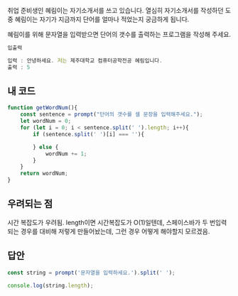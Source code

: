 취업 준비생인 혜림이는 자기소개서를 쓰고 있습니다. 열심히 자기소개서를 작성하던 도중 혜림이는 자기가 지금까지 단어를 얼마나 적었는지 궁금하게 됩니다. 

혜림이를 위해 문자열을 입력받으면 단어의 갯수를 출력하는 프로그램을 작성해 주세요.
```js
입출력

입력 : 안녕하세요. 저는 제주대학교 컴퓨터공학전공 혜림입니다.
출력 : 5
```
## 내 코드
```js
function getWordNum(){
    const sentence = prompt("단어의 갯수를 셀 문장을 입력해주세요.");
    let wordNum = 0;
    for (let i = 0; i < sentence.split(' ').length; i++){
        if (sentence.split(' ')[i] === ''){

        } else {
            wordNum += 1;
        }
    }
    return wordNum;
}
```
## 우려되는 점
시간 복잡도가 우려됨. length이면 시간복잡도가 O(1)일텐데, 스페이스바가 두 번입력되는 경우를 대비해 저렇게 만들어놨는데, 그런 경우 어떻게 해야할지 모르겠음.
## 답안
```js
const string = prompt('문자열을 입력하세요.').split(' ');

console.log(string.length);
```